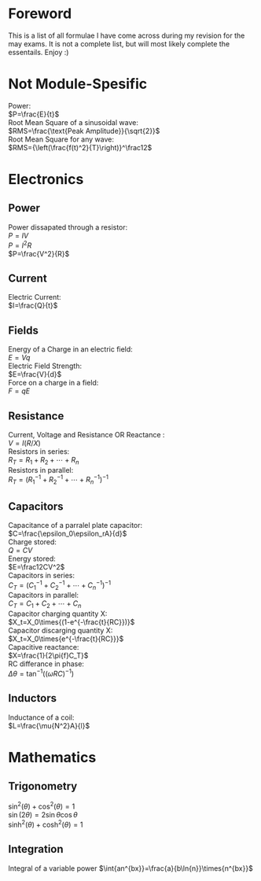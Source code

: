 # Foreword  
This is a list of all formulae I have come across during my revision for the may exams. It is not a complete list, but will most likely complete the essentails. Enjoy :)  
# Not Module-Spesific  
Power:  
$P=\frac{E}{t}$  
Root Mean Square of a sinusoidal wave:  
$RMS=\frac{\text{Peak Amplitude}}{\sqrt{2}}$  
Root Mean Square for any wave:  
$RMS={\left(\frac{f(t)^2}{T}\right)}^\frac12$  
# Electronics  
## Power  
Power dissapated through a resistor:  
$P=IV$  
$P=I^2R$  
$P=\frac{V^2}{R}$  
## Current  
Electric Current:  
$I=\frac{Q}{t}$  
## Fields  
Energy of a Charge in an electric field:  
$E=Vq$  
Electric Field Strength:  
$E=\frac{V}{d}$  
Force on a charge in a field:  
$F=qE$  
## Resistance  
Current, Voltage and Resistance OR Reactance :  
$V=I(R/X)$  
Resistors in series:  
$R_T=R_1+R_2+\cdots+R_n$  
Resistors in parallel:  
$R_T=\left(R_1^{-1}+R_2^{-1}+\cdots+R_n^{-1}\right)^{-1}$  
## Capacitors  
Capacitance of a parralel plate capacitor:  
$C=\frac{\epsilon_0\epsilon_rA}{d}$  
Charge stored:  
$Q=CV$  
Energy stored:  
$E=\frac12CV^2$  
Capacitors in series:  
$C_T=(C_1^{-1}+C_2^{-1}+\cdots+C_n^{-1})^{-1}$  
Capacitors in parallel:  
$C_T=C_1+C_2+\cdots+C_n$  
Capacitor charging quantity X:  
$X_t=X_0\times{(1-e^{-\frac{t}{RC}})}$  
Capacitor discarging quantity X:  
$X_t=X_0\times{e^{-\frac{t}{RC}}}$  
Capacitive reactance:  
$X=\frac{1}{2\pi{f}C_T}$  
RC differance in phase:  
$\Delta\theta=\tan^{-1}((\omega{RC})^{-1})$  
## Inductors  
Inductance of a coil:  
$L=\frac{\mu{N^2}A}{l}$  
# Mathematics  
## Trigonometry  
$\sin^2(\theta)+\cos^2(\theta)=1$  
$\sin(2\theta)=2\sin\theta\cos\theta$  
$\sinh^2(\theta)+\cosh^2(\theta)=1$  
## Integration  
Integral of a variable power
$\int{an^{bx}}=\frac{a}{b\ln{n}}\times{n^{bx}}$  
